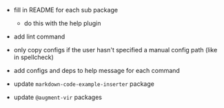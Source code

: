 -   fill in README for each sub package
    -   do this with the help plugin
-   add lint command
-   only copy configs if the user hasn't specified a manual config path (like in spellcheck)
-   add configs and deps to help message for each command

-   update `markdown-code-example-inserter` package
-   update `@augment-vir` packages
